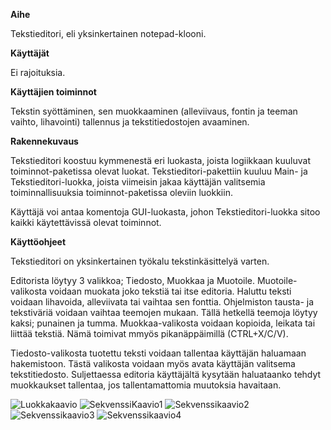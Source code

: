 **Aihe** 

Tekstieditori, eli yksinkertainen notepad-klooni. 

**Käyttäjät** 

Ei rajoituksia.

**Käyttäjien toiminnot**

Tekstin syöttäminen, sen muokkaaminen (alleviivaus, fontin ja teeman vaihto, lihavointi) tallennus ja tekstitiedostojen avaaminen.

**Rakennekuvaus**

Tekstieditori koostuu kymmenestä eri luokasta, joista logiikkaan kuuluvat toiminnot-paketissa olevat luokat. Tekstieditori-pakettiin kuuluu Main- ja Tekstieditori-luokka, joista viimeisin jakaa käyttäjän valitsemia toiminnallisuuksia toiminnot-paketissa oleviin luokkiin.

Käyttäjä voi antaa komentoja GUI-luokasta, johon Tekstieditori-luokka sitoo kaikki käytettävissä olevat toiminnot.


**Käyttöohjeet**

Tekstieditori on yksinkertainen työkalu tekstinkäsittelyä varten.

Editorista löytyy 3 valikkoa; Tiedosto, Muokkaa ja Muotoile. Muotoile-valikosta voidaan muokata joko tekstiä tai itse editoria. Haluttu teksti voidaan lihavoida, alleviivata tai vaihtaa sen fonttia.
Ohjelmiston tausta- ja tekstiväriä voidaan vaihtaa teemojen mukaan. Tällä hetkellä teemoja löytyy kaksi; punainen ja tumma.
Muokkaa-valikosta voidaan kopioida, leikata tai liittää tekstiä. Nämä toimivat mmyös pikanäppäimillä (CTRL+X/C/V).

Tiedosto-valikosta tuotettu teksti voidaan tallentaa käyttäjän haluamaan hakemistoon. Tästä valikosta voidaan myös avata käyttäjän valitsema tekstitiedosto.
Suljettaessa editoria käyttäjältä kysytään haluataanko tehdyt muokkaukset tallentaa, jos tallentamattomia muutoksia havaitaan.

![Luokkakaavio](https://github.com/vipeeri/Tekstieditori/blob/master/dokumentaatio/luokkakaavio.png)
![SekvenssiKaavio1](https://github.com/vipeeri/Tekstieditori/blob/master/dokumentaatio/sekvenssikaavioavaa.png)
![Sekvenssikaavio2](https://github.com/vipeeri/Tekstieditori/blob/master/dokumentaatio/sekvenssikaaviotallenna.png)
![Sekvenssikaavio3](https://github.com/vipeeri/Tekstieditori/blob/master/dokumentaatio/sekvenssikaaviofontti.png)
![Sekvenssikaavio4](https://github.com/vipeeri/Tekstieditori/blob/master/dokumentaatio/sekvenssikaaviolihavoi.png)
